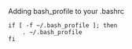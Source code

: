Adding bash_profile to your .bashrc

    if [ -f ~/.bash_profile ]; then
        . ~/.bash_profile
    fi
